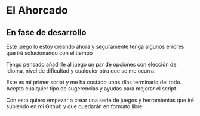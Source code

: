 # El Ahorcado
## **En fase de desarrollo**
Este juego lo estoy creando ahora y seguramente tenga algunos errores que iré solucionando con el tiempo

Tengo pensado añadirle al juego un par de opciones con elección de idioma, nivel de dificultad y cualquier otra que se me ocurra.

Este es mi primer script y me ha costado unos días terminarlo del todo. Acepto cualquier tipo de sugerencias y ayudas para mejorar el script.

Con esto quiero empezar a crear una serie de juegos y herramientas que iré subiendo en mi Github y que quedarán en formato libre.
